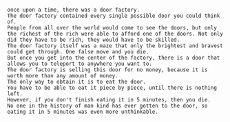     once upon a time, there was a door factory. 
    The door factory contained every single possible door you could think of. 
    People from all over the world would come to see the doors, but only the richest of the rich were able to afford one of the doors. Not only did they have to be rich, they would have to be skilled. 
    The door factory itself was a maze that only the brightest and bravest could get through. One false move and you die. 
    But once you get into the center of the factory, there is a door that allows you to teleport to anywhere you want to. 
    The door factory is selling this door for no money, because it is worth more than any amount of money. 
    The only way to obtain it is to eat the door. 
    You have to be able to eat it piece by piece, until there is nothing left. 
    However, if you don't finish eating it in 5 minutes, then you die. 
    No one in the history of man kind has ever gotten to the door, so eating it in 5 minutes was even more unthinkable. 